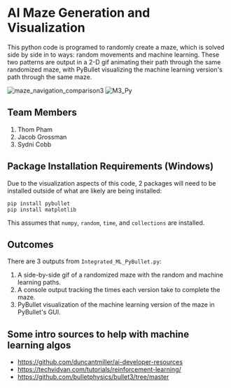 # AI Maze Generation and Visualization
This python code is programed to randomly create a maze, which is solved side by side in to ways: random movements and machine learning. These two patterns are output in a 2-D gif animating their path through the same randomized maze, with PyBullet visualizing the machine learning version's path through the same maze.

![maze_navigation_comparison3](https://github.com/user-attachments/assets/f0ea7744-c3eb-4527-837d-aee01ca043f2) 
![M3_Py](https://github.com/user-attachments/assets/d9e11b0e-27ad-4dc1-819f-03c536ebae23)

## Team Members
1. Thom Pham
2. Jacob Grossman
3. Sydni Cobb

## Package Installation Requirements (Windows)
Due to the visualization aspects of this code, 2 packages will need to be installed outside of what are likely are being installed:

```
pip install pybullet
pip install matplotlib
```
This assumes that `numpy`, `random`, `time`, and `collections` are installed. 

## Outcomes
There are 3 outputs from `Integrated_ML_PyBullet.py`:
1. A side-by-side gif of a randomized maze with the random and machine learning paths.
2. A console output tracking the times each version take to complete the maze.
3. PyBullet visualization of the machine learning version of the maze in PyBullet's GUI.

## Some intro sources to help with machine learning algos
- https://github.com/duncantmiller/ai-developer-resources
- https://techvidvan.com/tutorials/reinforcement-learning/
- https://github.com/bulletphysics/bullet3/tree/master
